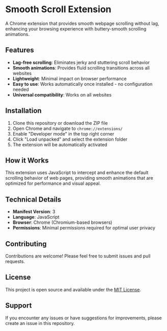 # Smooth Scroll Extension

A Chrome extension that provides smooth webpage scrolling without lag, enhancing your browsing experience with buttery-smooth scrolling animations.

## Features

- **Lag-free scrolling**: Eliminates jerky and stuttering scroll behavior
- **Smooth animations**: Provides fluid scrolling transitions across all websites
- **Lightweight**: Minimal impact on browser performance
- **Easy to use**: Works automatically once installed - no configuration needed
- **Universal compatibility**: Works on all websites

## Installation

1. Clone this repository or download the ZIP file
2. Open Chrome and navigate to `chrome://extensions/`
3. Enable "Developer mode" in the top right corner
4. Click "Load unpacked" and select the extension folder
5. The extension will be automatically activated

## How it Works

This extension uses JavaScript to intercept and enhance the default scrolling behavior of web pages, providing smooth animations that are optimized for performance and visual appeal.

## Technical Details

- **Manifest Version**: 3
- **Language**: JavaScript
- **Browser**: Chrome (Chromium-based browsers)
- **Permissions**: Minimal permissions required for optimal user privacy

## Contributing

Contributions are welcome! Please feel free to submit issues and pull requests.

## License

This project is open source and available under the [MIT License](LICENSE).

## Support

If you encounter any issues or have suggestions for improvements, please create an issue in this repository.

